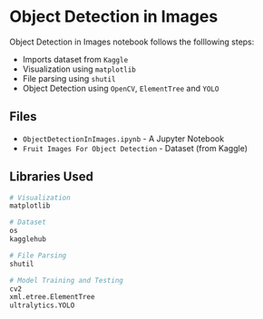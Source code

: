 # Object Detection in Images
Object Detection in Images notebook follows the folllowing steps:
- Imports dataset from `Kaggle`
- Visualization using `matplotlib`
- File parsing using `shutil`
- Object Detection using `OpenCV`, `ElementTree` and `YOLO`

## Files

- `ObjectDetectionInImages.ipynb` - A Jupyter Notebook
- `Fruit Images For Object Detection` - Dataset (from Kaggle)

## Libraries Used

```python
# Visualization
matplotlib

# Dataset
os
kagglehub

# File Parsing
shutil

# Model Training and Testing
cv2
xml.etree.ElementTree
ultralytics.YOLO
```